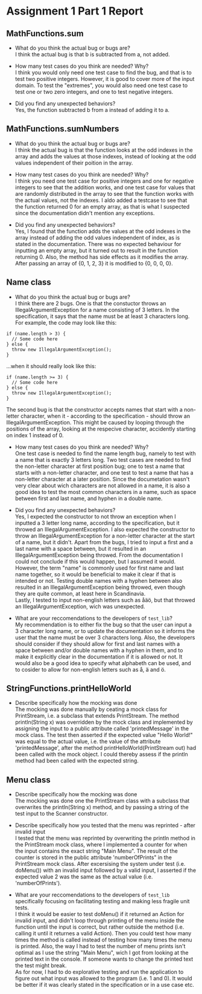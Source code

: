 # Assignment 1 Part 1 Report

## MathFunctions.sum
- What do you think the actual bug or bugs are?   
I think the actual bug is that b is subtracted from a, not added.

- How many test cases do you think are needed? Why?   
I think you would only need one test case to find the bug, and that is to test two positive integers. However, it is good to cover more of the input domain. To test the "extremes", you would also need one test case to test one or two zero integers, and one to test negative integers.

- Did you find any unexpected behaviors?   
Yes, the function subtracted b from a instead of adding it to a.

## MathFunctions.sumNumbers
- What do you think the actual bug or bugs are?   
I think the actual bug is that the function looks at the odd indexes in the array and adds the values at those indexes, instead of looking at the odd values independent of their poition in the array.

- How many test cases do you think are needed? Why?   
I think you need one test case for positive integers and one for negative integers to see that the addition works, and one test case for values that are randomly distributed in the array to see that the function works with the actual values, not the indexes. I aldo added a testcase to see that the function returned 0 for an empty array, as that is what I suspected since the documentation didn't mention any exceptions.

- Did you find any unexpected behaviors?   
Yes, I found that the function adds the values at the odd indexes in the array instead of adding the odd values independent of index, as is stated in the documentation. There was no expected behaviour for inputting an empty array, but it turned out to result in the function returning 0. Also, the method has side effects as it modifies the array. After passing an array of {0, 1, 2, 3} it is modified to {0, 0, 0, 0}.

## Name class
- What do you think the actual bug or bugs are?   
I think there are 2 bugs. One is that the constuctor throws an IllegalArgumentException for a name consisting of 3 letters. In the specification, it says that the name must be at least 3 characters long. For example, the code may look like this:
```
if (name.length > 3) {
  // Some code here
} else {
  throw new IllegalArgumentException();
}
```
...when it should really look like this:
```
if (name.length >= 3) {
  // Some code here
} else {
  throw new IllegalArgumentException();
}
```

The second bug is that the constructor accepts names that start with a non-letter character, when it - according to the specification - should throw an IllegalArgumentException. This might be caused by looping through the positions of the array, looking at the respecive character, accidently starting on index 1 instead of 0.

- How many test cases do you think are needed? Why?   
One test case is needed to find the name length bug, namely to test with a name that is exactly 3 letters long. Two test cases are needed to find the non-letter character at first position bug; one to test a name that starts with a non-letter character, and one test to test a name that has a non-letter character at a later position. Since the documetation wasn't very clear about wich characters are not allowed in a name, it is also a good idea to test the most common characters in a name, such as space between first and last name, and hyphen in a double name.

- Did you find any unexpected behaviors?   
Yes, I expected the constructor to not throw an exception when I inputted a 3 letter long name, according to the specification, but it throwed an IllegalArgumentException. I also expected the constructor to throw an IllegalArgumentException for a non-letter character at the start of a name, but it didn't. Apart from the bugs, I tried to input a first and a last name with a space between, but it resulted in an IllegalArgumentException being throwed. From the documentation I could not conclude if this would happen, but I assumed it would. However, the term "name" is commonly used for first name and last name together, so it would be beneficial to make it clear if that is intended or not. Testing double names with a hyphen between also resulted in an IllegalArgumentException being throwed, even though they are quite common, at least here in Scandinavia.   
Lastly, I tested to input non-english letters such as åäö, but that throwed an IllegalArgumentException, wich was unexpected.

- What are your reccomendations to the developers of `test_lib`?   
My recommendation is to either fix the bug so that the user can input a 3 character long name, or to update the documentation so it informs the user that the name must be over 3 characters long. Also, the developers should consider if they should allow for first and last names with a space between and/or double names with a hyphen in them, and to make it explicitly clear in the documentation if it is allowed or not. It would also be a good idea to specify what alphabeth can be used, and to cosider to allow for non-english letters such as å, ä and ö.

## StringFunctions.printHelloWorld
- Describe specifically how the mocking was done  
The mocking was done manually by ceating a mock class for PrintStream, i.e. a subclass that extends PrintStream. The method println(String x) was overridden by the mock class and implemented by assigning the input to a public attribute called 'printedMessage' in the mock class. The test then asserted if the expected value "Hello World!" was equal to the actual value, i.e. the value of the attribute 'printedMessage', after the method printHelloWorld(PrintStream out) had been called with the mock object. I could thereby assess if the println method had been called with the expected string.

## Menu class
- Describe specifically how the mocking was done   
The mocking was done one the PrintStream class with a subclass that overwrites the println(String x) method, and by passing a string of the test input to the Scanner constructor.

- Describe specifically how you tested that the menu was reprinted - after invalid input   
I tested that the menu was reprinted by overwriting the println method in the PrintStream mock class, where I implemented a counter for when the input contains the exact string "Main Menu". The result of the counter is stored in the public attribute 'numberOfPrints" in the PrintStream mock class. After excersising the system under test (i.e. doMenu()) with an invalid input followed by a valid input, I asserted if the expected value 2 was the same as the actual value (i.e. 'numberOfPrints').

- What are your reccomendations to the developers of `test_lib` specifically focusing on facilitating testing and making less fragile unit tests.   
I think it would be easier to test doMenu() if it returned an Action for invalid input, and didn't loop through printing of the menu inside the function until the input is correct, but rather outside the method (i.e. calling it until it returnes a valid Action).
Then you could test how many times the method is called instead of testing how many times the menu is printed. Also, the way I had to test the number of menu prints isn't optimal as I use the string "Main Menu", wich I got from looking at the printed text in the console. If someone wants to change the printed text the test might break.   
As for now, I had to do explorative testing and run the application to figure out what input was allowed to the program (i.e. 1 and 0). It would be better if it was clearly stated in the specification or in a use case etc.
